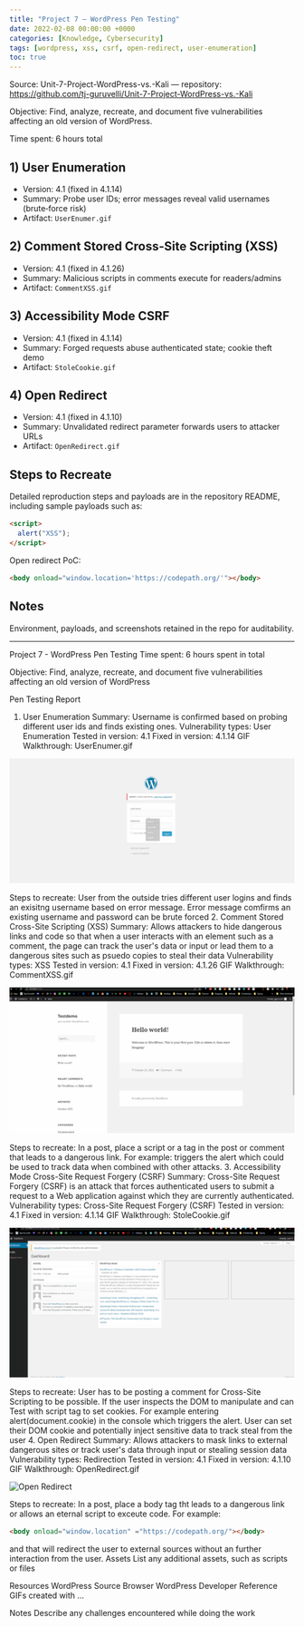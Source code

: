 ```yaml
---
title: "Project 7 – WordPress Pen Testing"
date: 2022-02-08 00:00:00 +0000
categories: [Knowledge, Cybersecurity]
tags: [wordpress, xss, csrf, open-redirect, user-enumeration]
toc: true
---
```


Source: Unit-7-Project-WordPress-vs.-Kali — repository: https://github.com/tj-guruvelli/Unit-7-Project-WordPress-vs.-Kali

Objective: Find, analyze, recreate, and document five vulnerabilities affecting an old version of WordPress.

Time spent: 6 hours total

## 1) User Enumeration

- Version: 4.1 (fixed in 4.1.14)
- Summary: Probe user IDs; error messages reveal valid usernames (brute‑force risk)
- Artifact: `UserEnumer.gif`

## 2) Comment Stored Cross‑Site Scripting (XSS)

- Version: 4.1 (fixed in 4.1.26)
- Summary: Malicious scripts in comments execute for readers/admins
- Artifact: `CommentXSS.gif`

## 3) Accessibility Mode CSRF

- Version: 4.1 (fixed in 4.1.14)
- Summary: Forged requests abuse authenticated state; cookie theft demo
- Artifact: `StoleCookie.gif`

## 4) Open Redirect

- Version: 4.1 (fixed in 4.1.10)
- Summary: Unvalidated redirect parameter forwards users to attacker URLs
- Artifact: `OpenRedirect.gif`

## Steps to Recreate

Detailed reproduction steps and payloads are in the repository README, including sample payloads such as:

```html
<script>
  alert("XSS");
</script>
```

Open redirect PoC:

```html
<body onload="window.location='https://codepath.org/'"></body>
```

## Notes

Environment, payloads, and screenshots retained in the repo for auditability.

---

Project 7 - WordPress Pen Testing
Time spent: 6 hours spent in total

Objective: Find, analyze, recreate, and document five vulnerabilities affecting an old version of WordPress

Pen Testing Report

1. User Enumeration
   Summary: Username is confirmed based on probing different user ids and finds existing ones.
   Vulnerability types: User Enumeration
   Tested in version: 4.1
   Fixed in version: 4.1.14
   GIF Walkthrough: UserEnumer.gif

![User Enumeration](/assets/img/posts/cybersecurity/UserEnumer.gif)

Steps to recreate: User from the outside tries different user logins and finds an exisitng username based on error message. Error message comfirms an existing username and password can be brute forced 2. Comment Stored Cross-Site Scripting (XSS)
Summary: Allows attackers to hide dangerous links and code so that when a user interacts with an element such as a comment, the page can track the user's data or input or lead them to a dangerous sites such as psuedo copies to steal their data
Vulnerability types: XSS
Tested in version: 4.1
Fixed in version: 4.1.26
GIF Walkthrough: CommentXSS.gif

![Comment XSS](/assets/img/posts/cybersecurity/CommentXSS.gif)

Steps to recreate: In a post, place a script or a tag in the post or comment that leads to a dangerous link. For example: triggers the alert which could be used to track data when combined with other attacks. 3. Accessibility Mode Cross-Site Request Forgery (CSRF)
Summary: Cross-Site Request Forgery (CSRF) is an attack that forces authenticated users to submit a request to a Web application against which they are currently authenticated.
Vulnerability types: Cross-Site Request Forgery (CSRF)
Tested in version: 4.1
Fixed in version: 4.1.14
GIF Walkthrough: StoleCookie.gif

![CSRF Cookie Theft](/assets/img/posts/cybersecurity/StoleCookie.gif)

Steps to recreate: User has to be posting a comment for Cross-Site Scripting to be possible. If the user inspects the DOM to manipulate and can Test with script tag to set cookies. For example entering alert(document.cookie) in the console which triggers the alert. User can set their DOM cookie and potentially inject sensitive data to track steal from the user 4. Open Redirect
Summary: Allows attackers to mask links to external dangerous sites or track user's data through input or stealing session data
Vulnerability types: Redirection
Tested in version: 4.1
Fixed in version: 4.1.10
GIF Walkthrough: OpenRedirect.gif

![Open Redirect](/assets/img/posts/cybersecurity/OpenRedirect.gif)

Steps to recreate: In a post, place a body tag tht leads to a dangerous link or allows an eternal script to exceute code. For example:

```html
<body onload="window.location" ="https://codepath.org/"></body>
```

and that will redirect the user to external sources without an further interaction from the user.
Assets
List any additional assets, such as scripts or files

Resources
WordPress Source Browser
WordPress Developer Reference
GIFs created with ...

Notes
Describe any challenges encountered while doing the work
